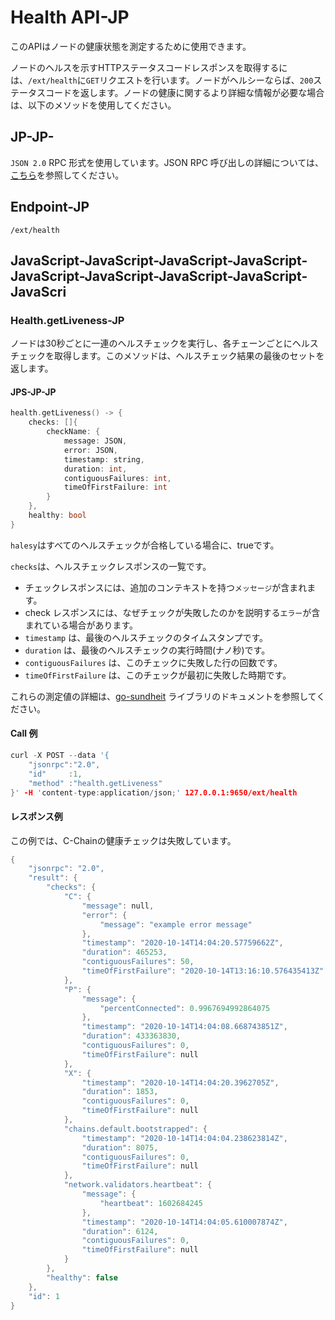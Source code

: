 # Health API-JP

このAPIはノードの健康状態を測定するために使用できます。

ノードのヘルスを示すHTTPステータスコードレスポンスを取得するには、`/ext/health`に`GET`リクエストを行います。ノードがヘルシーならば、`200`ステータスコードを返します。ノードの健康に関するより詳細な情報が必要な場合は、以下のメソッドを使用してください。

## JP-JP-

`JSON 2.0` RPC 形式を使用しています。JSON RPC 呼び出しの詳細については、[こちら](issuing-api-calls.md)を参照してください。

## Endpoint-JP

```text
/ext/health
```

## JavaScript-JavaScript-JavaScript-JavaScript-JavaScript-JavaScript-JavaScript-JavaScript-JavaScri

### Health.getLiveness-JP

ノードは30秒ごとに一連のヘルスチェックを実行し、各チェーンごとにヘルスチェックを取得します。このメソッドは、ヘルスチェック結果の最後のセットを返します。

#### **JPS-JP-JP**

```cpp
health.getLiveness() -> {
    checks: []{
        checkName: {
            message: JSON,
            error: JSON,
            timestamp: string,
            duration: int,
            contiguousFailures: int,
            timeOfFirstFailure: int
        }
    },
    healthy: bool
}
```

`halesy`はすべてのヘルスチェックが合格している場合に、trueです。

`checks`は、ヘルスチェックレスポンスの一覧です。

* チェックレスポンスには、追加のコンテキストを持つ`メッセージ`が含まれます。
* check レスポンスには、なぜチェックが失敗したのかを説明する`エラー`が含まれている場合があります。
* `timestamp` は、最後のヘルスチェックのタイムスタンプです。
* `duration` は、最後のヘルスチェックの実行時間(ナノ秒)です。
* `contiguousFailures` は、このチェックに失敗した行の回数です。
* `timeOfFirstFailure` は、このチェックが最初に失敗した時期です。

これらの測定値の詳細は、[go-sundheit](https://github.com/AppsFlyer/go-sundheit) ライブラリのドキュメントを参照してください。

#### **Call 例**

```cpp
curl -X POST --data '{
    "jsonrpc":"2.0",
    "id"     :1,
    "method" :"health.getLiveness"
}' -H 'content-type:application/json;' 127.0.0.1:9650/ext/health
```

#### **レスポンス例**

この例では、C-Chainの健康チェックは失敗しています。

```cpp
{
    "jsonrpc": "2.0",
    "result": {
        "checks": {
            "C": {
                "message": null,
                "error": {
                    "message": "example error message"
                },
                "timestamp": "2020-10-14T14:04:20.57759662Z",
                "duration": 465253,
                "contiguousFailures": 50,
                "timeOfFirstFailure": "2020-10-14T13:16:10.576435413Z"
            },
            "P": {
                "message": {
                    "percentConnected": 0.9967694992864075
                },
                "timestamp": "2020-10-14T14:04:08.668743851Z",
                "duration": 433363830,
                "contiguousFailures": 0,
                "timeOfFirstFailure": null
            },
            "X": {
                "timestamp": "2020-10-14T14:04:20.3962705Z",
                "duration": 1853,
                "contiguousFailures": 0,
                "timeOfFirstFailure": null
            },
            "chains.default.bootstrapped": {
                "timestamp": "2020-10-14T14:04:04.238623814Z",
                "duration": 8075,
                "contiguousFailures": 0,
                "timeOfFirstFailure": null
            },
            "network.validators.heartbeat": {
                "message": {
                    "heartbeat": 1602684245
                },
                "timestamp": "2020-10-14T14:04:05.610007874Z",
                "duration": 6124,
                "contiguousFailures": 0,
                "timeOfFirstFailure": null
            }
        },
        "healthy": false
    },
    "id": 1
}
```

